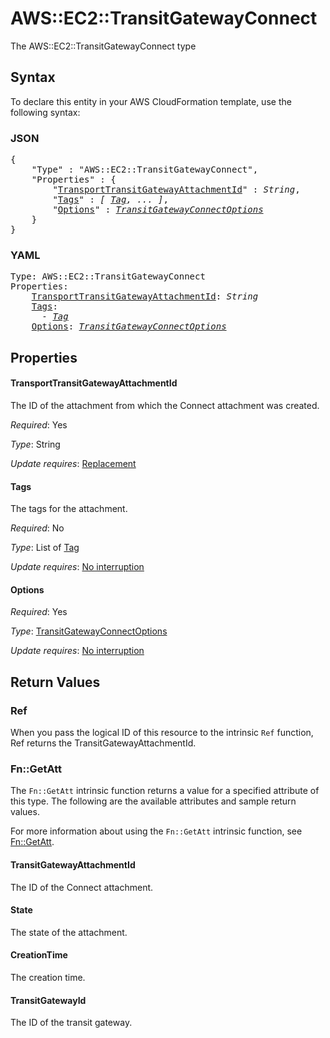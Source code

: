 # AWS::EC2::TransitGatewayConnect

The AWS::EC2::TransitGatewayConnect type

## Syntax

To declare this entity in your AWS CloudFormation template, use the following syntax:

### JSON

<pre>
{
    "Type" : "AWS::EC2::TransitGatewayConnect",
    "Properties" : {
        "<a href="#transporttransitgatewayattachmentid" title="TransportTransitGatewayAttachmentId">TransportTransitGatewayAttachmentId</a>" : <i>String</i>,
        "<a href="#tags" title="Tags">Tags</a>" : <i>[ <a href="tag.md">Tag</a>, ... ]</i>,
        "<a href="#options" title="Options">Options</a>" : <i><a href="transitgatewayconnectoptions.md">TransitGatewayConnectOptions</a></i>
    }
}
</pre>

### YAML

<pre>
Type: AWS::EC2::TransitGatewayConnect
Properties:
    <a href="#transporttransitgatewayattachmentid" title="TransportTransitGatewayAttachmentId">TransportTransitGatewayAttachmentId</a>: <i>String</i>
    <a href="#tags" title="Tags">Tags</a>: <i>
      - <a href="tag.md">Tag</a></i>
    <a href="#options" title="Options">Options</a>: <i><a href="transitgatewayconnectoptions.md">TransitGatewayConnectOptions</a></i>
</pre>

## Properties

#### TransportTransitGatewayAttachmentId

The ID of the attachment from which the Connect attachment was created.

_Required_: Yes

_Type_: String

_Update requires_: [Replacement](https://docs.aws.amazon.com/AWSCloudFormation/latest/UserGuide/using-cfn-updating-stacks-update-behaviors.html#update-replacement)

#### Tags

The tags for the attachment.

_Required_: No

_Type_: List of <a href="tag.md">Tag</a>

_Update requires_: [No interruption](https://docs.aws.amazon.com/AWSCloudFormation/latest/UserGuide/using-cfn-updating-stacks-update-behaviors.html#update-no-interrupt)

#### Options

_Required_: Yes

_Type_: <a href="transitgatewayconnectoptions.md">TransitGatewayConnectOptions</a>

_Update requires_: [No interruption](https://docs.aws.amazon.com/AWSCloudFormation/latest/UserGuide/using-cfn-updating-stacks-update-behaviors.html#update-no-interrupt)

## Return Values

### Ref

When you pass the logical ID of this resource to the intrinsic `Ref` function, Ref returns the TransitGatewayAttachmentId.

### Fn::GetAtt

The `Fn::GetAtt` intrinsic function returns a value for a specified attribute of this type. The following are the available attributes and sample return values.

For more information about using the `Fn::GetAtt` intrinsic function, see [Fn::GetAtt](https://docs.aws.amazon.com/AWSCloudFormation/latest/UserGuide/intrinsic-function-reference-getatt.html).

#### TransitGatewayAttachmentId

The ID of the Connect attachment.

#### State

The state of the attachment.

#### CreationTime

The creation time.

#### TransitGatewayId

The ID of the transit gateway.
